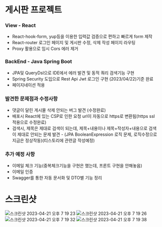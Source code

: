 # 게시판 프로젝트
### View - React
- React-hook-form, yup등을 이용한 입력값 검증으로 편하고 빠르게 form 제작
- React-router 로그인 페이지 및 게시판 수정, 삭제 작성 페이지 라우팅
- Proxy 활용으로 임시 Cors 에러 제거

### BackEnd - Java Spring Boot
- JPA및 QueryDsl으로 IDE에서 에러 발견 및 동적 쿼리 검색기능 구현
- Spring Security 도입으로 Rest Api Jwt 로그인 구현 (2023/04/22)기준 완료
- 페이지네이션 적용

### 발견한 문제점과 수정사항
- 댓글이 달린 게시물 삭제 안되는 버그 발견 (수정완료)
- 배포시 React에 있는 CSP로 인한 요청 url이 자동으로 https로 변환됨(https ssl 적용으로 수정완료)
- 검색시, 제목은 제대로 검색이 되는데, 제목+내용이나 제목+작성자+내용으로 검색이 제대로 안되는 문제 발견 - (JPA BooleanExpression 로직 문제, 로직수정으로 지금은 정상작동)(티스토리에 관련글 작성예정)

### 추가 예정 사항
- 이메일 체크 기능(중복체크기능을 구현은 했는데, 프론트 구현을 안해놓음)
- 이메일 인증
- Swagger를 통한 자동 문서화 및 DTO별 기능 정리

# 스크린샷
![스크린샷 2023-04-21 오후 7 19 23](https://user-images.githubusercontent.com/69139476/233612440-cd0eb2ef-9c1b-4a55-9c3b-a7403f0d7d5f.png)
![스크린샷 2023-04-21 오후 7 19 26](https://user-images.githubusercontent.com/69139476/233612454-55f4ec85-737e-41dd-9e77-be758c510130.png)
![스크린샷 2023-04-21 오후 7 19 32](https://user-images.githubusercontent.com/69139476/233612463-c638075a-4005-4f17-8beb-61a81b569965.png)
![스크린샷 2023-04-21 오후 7 19 38](https://user-images.githubusercontent.com/69139476/233612475-aade69dc-bcba-4819-a160-517abf4f5f8c.png)
